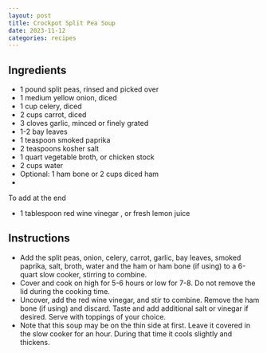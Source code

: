 ```yaml
---
layout: post
title: Crockpot Split Pea Soup
date: 2023-11-12
categories: recipes
---
```

Ingredients
--
- 1 pound split peas, rinsed and picked over
- 1 medium yellow onion, diced
- 1 cup celery, diced
- 2 cups carrot, diced
- 3 cloves garlic, minced or finely grated
- 1-2 bay leaves
- 1 teaspoon smoked paprika
- 2 teaspoons kosher salt
- 1 quart vegetable broth, or chicken stock
- 2 cups water
- Optional: 1 ham bone or 2 cups diced ham
- 
To add at the end
- 1 tablespoon red wine vinegar , or fresh lemon juice
 

Instructions
--

- Add the split peas, onion, celery, carrot, garlic, bay leaves, smoked paprika, salt, broth, water and the ham or ham bone (if using) to a 6-quart slow cooker, stirring to combine.
- Cover and cook on high for 5-6 hours or low for 7-8. Do not remove the lid during the cooking time.
- Uncover, add the red wine vinegar, and stir to combine. Remove the ham bone (if using) and discard. Taste and add additional salt or vinegar if desired. Serve with toppings of your choice.
- Note that this soup may be on the thin side at first. Leave it covered in the slow cooker for an hour. During that time it cools slightly and thickens. 